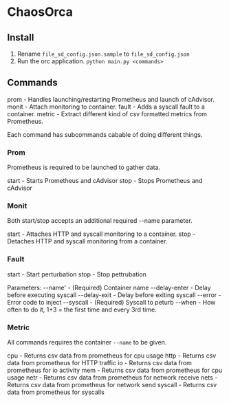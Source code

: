 # ChaosOrca

## Install
1. Rename `file_sd_config.json.sample` to `file_sd_config.json`
2. Run the orc application. `python main.py <commands>`

## Commands

prom - Handles launching/restarting Prometheus and launch of cAdvisor.
monit - Attach monitoring to container.
fault - Adds a syscall fault to a container.
metric - Extract different kind of csv formatted metrics from Prometheus.

Each command has subcommands cabable of doing different things.

### Prom
Prometheus is required to be launched to gather data.

start - Starts Prometheus and cAdvisor
stop - Stops Prometheus and cAdvisor

### Monit
Both start/stop accepts an additional required --name parameter.

start - Attaches HTTP and syscall monitoring to a container.
stop - Detaches HTTP and syscall monitoring from a container.

### Fault
start - Start perturbation
stop - Stop pettrubation

Parameters:
--name' - (Required) Container name
--delay-enter - Delay before executing syscall
--delay-exit - Delay before exiting syscall
--error - Error code to inject
--syscall - (Required) Syscall to peturb
--when - How often to do it, 1+3 = the first time and every 3rd time.

### Metric
All commands requires the container `--name` to be given.

cpu - Returns csv data from prometheus for cpu usage
http - Returns csv data from prometheus for HTTP traffic
io - Returns csv data from prometheus for io activity
mem - Returns csv data from prometheus for cpu usage
netr - Returns csv data from prometheus for network receive
nets - Returns csv data from prometheus for network send
syscall - Returns csv data from prometheus for syscalls
